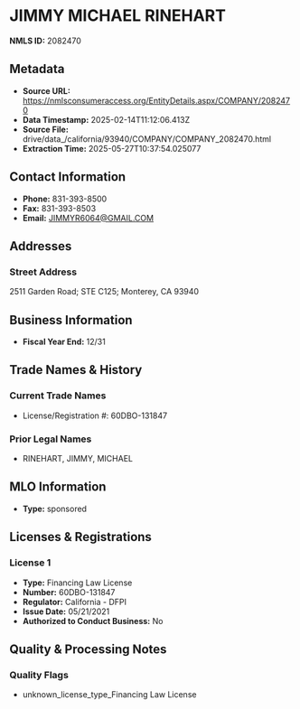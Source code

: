 # JIMMY MICHAEL RINEHART

**NMLS ID:** 2082470

## Metadata
- **Source URL:** https://nmlsconsumeraccess.org/EntityDetails.aspx/COMPANY/2082470
- **Data Timestamp:** 2025-02-14T11:12:06.413Z
- **Source File:** drive/data_/california/93940/COMPANY/COMPANY_2082470.html
- **Extraction Time:** 2025-05-27T10:37:54.025077

## Contact Information
- **Phone:** 831-393-8500
- **Fax:** 831-393-8503
- **Email:** JIMMYR6064@GMAIL.COM

## Addresses
### Street Address
2511 Garden Road; STE C125; Monterey, CA 93940

## Business Information
- **Fiscal Year End:** 12/31

## Trade Names & History
### Current Trade Names
- License/Registration #: 60DBO-131847

### Prior Legal Names
- RINEHART, JIMMY, MICHAEL

## MLO Information
- **Type:** sponsored

## Licenses & Registrations

### License 1
- **Type:** Financing Law License
- **Number:** 60DBO-131847
- **Regulator:** California - DFPI
- **Issue Date:** 05/21/2021
- **Authorized to Conduct Business:** No

## Quality & Processing Notes
### Quality Flags
- unknown_license_type_Financing Law License
